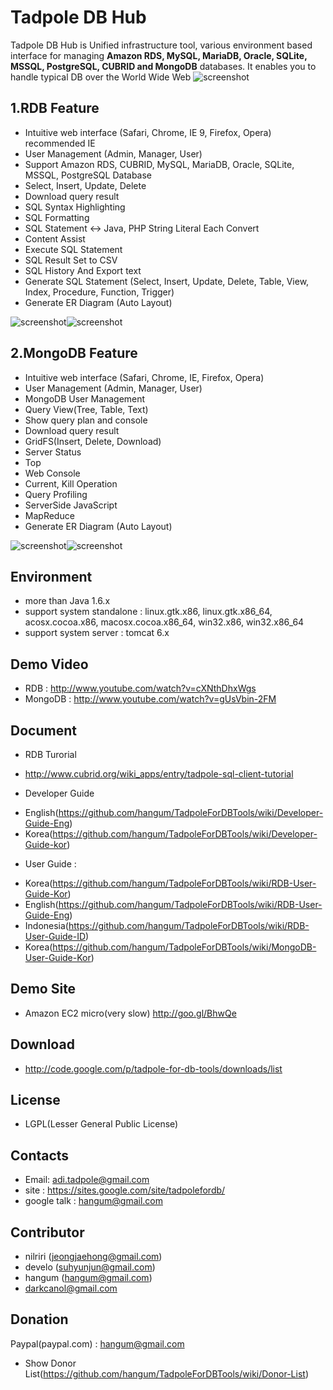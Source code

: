 Tadpole DB Hub
==


Tadpole DB Hub is Unified infrastructure tool, various environment based interface for managing <b>Amazon RDS, MySQL, MariaDB, Oracle, SQLite, MSSQL, PostgreSQL, CUBRID and MongoDB</b> databases. 
It enables you to handle typical DB over the World Wide Web
![screenshot](https://sites.google.com/site/tadpolefordb/_/rsrc/1375856044908/home/TadpoleDBHub-1.1.png?height=318&width=400)

1.RDB Feature
-
* Intuitive web interface (Safari, Chrome, IE 9, Firefox, Opera) recommended IE
* User Management (Admin, Manager, User)
* Support Amazon RDS, CUBRID, MySQL, MariaDB, Oracle, SQLite, MSSQL, PostgreSQL Database
* Select, Insert, Update, Delete
* Download query result 
* SQL Syntax Highlighting
* SQL Formatting
* SQL Statement <-> Java, PHP String Literal Each Convert
* Content Assist
* Execute SQL Statement
* SQL Result Set to CSV
* SQL History And Export text
* Generate SQL Statement (Select, Insert, Update, Delete, Table, View, Index, Procedure, Function, Trigger)
* Generate ER Diagram (Auto Layout)

![screenshot](https://sites.google.com/site/tadpolefordb/_/rsrc/1359544319131/home/RDB-ERD-EDITOR.png?height=339&width=400)![screenshot](https://sites.google.com/site/tadpolefordb/_/rsrc/1359544341191/home/RDB-SQL-EDITOR.png?height=339&width=400)

2.MongoDB Feature
-
* Intuitive web interface (Safari, Chrome, IE, Firefox, Opera)
* User Management (Admin, Manager, User)
* MongoDB User Management
* Query View(Tree, Table, Text) 
* Show query plan and console
* Download query result 
* GridFS(Insert, Delete, Download) 
* Server Status
* Top
* Web Console
* Current, Kill Operation
* Query Profiling
* ServerSide JavaScript
* MapReduce
* Generate ER Diagram (Auto Layout)

![screenshot](https://sites.google.com/site/tadpolefordb/_/rsrc/1359544395340/home/mongodb-erd.png?height=339&width=400)![screenshot](https://sites.google.com/site/tadpolefordb/_/rsrc/1359544427527/home/MONGODB-INSTANCE.png?height=339&width=400)

Environment
-
* more than Java 1.6.x
* support system standalone : linux.gtk.x86, linux.gtk.x86_64, acosx.cocoa.x86, macosx.cocoa.x86_64, win32.x86, win32.x86_64
* support system server : tomcat 6.x 

Demo Video
-
* RDB : http://www.youtube.com/watch?v=cXNthDhxWgs
* MongoDB : http://www.youtube.com/watch?v=gUsVbin-2FM

Document
-
* RDB Turorial 
 - http://www.cubrid.org/wiki_apps/entry/tadpole-sql-client-tutorial
* Developer Guide 
 - English(https://github.com/hangum/TadpoleForDBTools/wiki/Developer-Guide-Eng)
 - Korea(https://github.com/hangum/TadpoleForDBTools/wiki/Developer-Guide-kor)
* User Guide : 
 - Korea(https://github.com/hangum/TadpoleForDBTools/wiki/RDB-User-Guide-Kor)
 - English(https://github.com/hangum/TadpoleForDBTools/wiki/RDB-User-Guide-Eng)
 - Indonesia(https://github.com/hangum/TadpoleForDBTools/wiki/RDB-User-Guide-ID)
 - Korea(https://github.com/hangum/TadpoleForDBTools/wiki/MongoDB-User-Guide-Kor)

Demo Site
-
* Amazon EC2 micro(very slow) http://goo.gl/BhwQe
 
Download
-
* http://code.google.com/p/tadpole-for-db-tools/downloads/list
 
License
-
* LGPL(Lesser General Public License)

Contacts
-
* Email: adi.tadpole@gmail.com
* site : https://sites.google.com/site/tadpolefordb/
* google talk : hangum@gmail.com

Contributor
-
* nilriri (jeongjaehong@gmail.com)
* develo (suhyunjun@gmail.com)
* hangum (hangum@gmail.com)
* darkcanol@gmail.com

Donation
- 
Paypal(paypal.com) : hangum@gmail.com
- Show Donor List(https://github.com/hangum/TadpoleForDBTools/wiki/Donor-List)